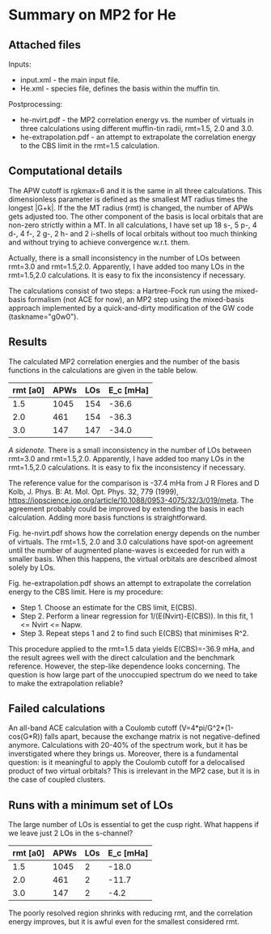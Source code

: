 # Summary on MP2 for He

## Attached files

Inputs: 
* input.xml - the main input file.
* He.xml - species file, defines the basis within the muffin tin.

Postprocessing:
* he-nvirt.pdf - the MP2 correlation energy vs. the number of virtuals in three calculations using different muffin-tin radii, rmt=1.5, 2.0 and 3.0.
* he-extrapolation.pdf - an attempt to extrapolate the correlation energy to the CBS limit in the rmt=1.5 calculation.

## Computational details

The APW cutoff is rgkmax=6 and it is the same in all three calculations. This dimensionless parameter is defined as the smallest MT radius times the longest |G+k|. If the the MT radius (rmt) is changed, the number of APWs gets adjusted too. The other component of the basis is local orbitals that are non-zero strictly within a MT. In all calculations, I have set up 18 s-, 5 p-, 4 d-, 4 f-, 2 g-, 2 h- and 2 i-shells of local orbitals without too much thinking and without trying to achieve convergence w.r.t. them. 

Actually, there is a small inconsistency in the number of LOs between rmt=3.0 and rmt=1.5,2.0. Apparently, I have added too many LOs in the rmt=1.5,2.0 calculations. It is easy to fix the inconsistency if necessary.

The calculations consist of two steps: a Hartree-Fock run using the mixed-basis formalism (not ACE for now), an MP2 step using the mixed-basis approach implemented by a quick-and-dirty modification of the GW code (taskname="g0w0").

## Results

The calculated MP2 correlation energies and the number of the basis functions in the calculations are given in the table below.

| rmt [a0] | APWs | LOs | E_c [mHa] |
|--- | ---| ---| ---|
| 1.5  | 1045  |  154 | -36.6 |
| 2.0  | 461  | 154 | -36.3 |
| 3.0  | 147  | 147 | -34.0 |

*A sidenote.* There is a small inconsistency in the number of LOs between rmt=3.0 and rmt=1.5,2.0. Apparently, I have added too many LOs in the rmt=1.5,2.0 calculations. It is easy to fix the inconsistency if necessary.

The reference value for the comparison is -37.4 mHa from J R Flores and D Kolb, J. Phys. B: At. Mol. Opt. Phys. 32, 779 (1999), https://iopscience.iop.org/article/10.1088/0953-4075/32/3/019/meta. The agreement probably could be improved by extending the basis in each calculation. Adding more basis functions is straightforward.

Fig. he-nvirt.pdf shows how the correlation energy depends on the number of virtuals. The rmt=1.5, 2.0 and 3.0 calculations have spot-on agreement until the number of augmented plane-waves is exceeded for run with a smaller basis. When this happens, the virtual orbitals are described almost solely by LOs. 

Fig. he-extrapolation.pdf shows an attempt to extrapolate the correlation energy to the CBS limit. Here is my procedure:
* Step 1. Choose an estimate for the CBS limit, E(CBS).
* Step 2. Perform a linear regression for 1/(E(Nvirt)-E(CBS)). In this fit, 1 <= Nvirt <= Napw.
* Step 3. Repeat steps 1 and 2 to find such E(CBS) that minimises R^2.

This procedure applied to the rmt=1.5 data yields E(CBS)=-36.9 mHa, and the result agrees well with the direct calculation and the benchmark reference. However, the step-like dependence looks concerning. The question is how large part of the unoccupied spectrum do we need to take to make the extrapolation reliable?

## Failed calculations

An all-band ACE calculation with a Coulomb cutoff (V=4\*pi/G^2\*(1-cos(G\*R)) falls apart, because the exchange matrix is not negative-defined anymore. Calculations with 20-40% of the spectrum work, but it has be inverstigated where they brings us. Moreover, there is a fundamental question: is it meaningful to apply the Coulomb cutoff for a delocalised product of two virtual orbitals? This is irrelevant in the MP2 case, but it is in the case of coupled clusters.

## Runs with a minimum set of LOs
The large number of LOs is essential to get the cusp right. What happens if we leave just 2 LOs in the s-channel?

| rmt [a0] | APWs | LOs | E_c [mHa] |
|--- | ---| ---| ---|
| 1.5  | 1045  |  2 | -18.0 |
| 2.0  | 461  | 2 | -11.7 |
| 3.0  | 147  | 2 | -4.2 |

The poorly resolved region shrinks with reducing rmt, and the correlation energy improves, but it is awful even for the smallest considered rmt. 
